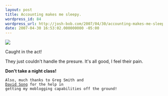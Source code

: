 ```yaml
---
layout: post
title: Accounting makes me sleepy.
wordpress_id: 84
wordpress_url: http://josh-bob.com/2007/04/30/accounting-makes-me-sleepy/
date: 2007-04-30 16:53:02.000000000 -05:00
---
```

<!--Mime Type of File is image/jpeg -->

<a href="http://josh-bob.com/wp-photos/20070430-175302-1.jpg"><img src="http://josh-bob.com/wp-photos/thumb.20070430-175302-1.jpg" /></a>

Caught in the act!

They just couldn't handle the presure. It's all good, I feel their pain.

<strong>Don't take a night class!</strong>


<code>Also, much thanks to Greg Smith and <a href="http://www.bluekardia.com">David Song</a> for the help in getting my moblogging capabilities off the ground!</code>
